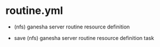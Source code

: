 



# routine.yml


* (nfs) ganesha server routine resource definition

* save (nfs) ganesha server routine resource definition task